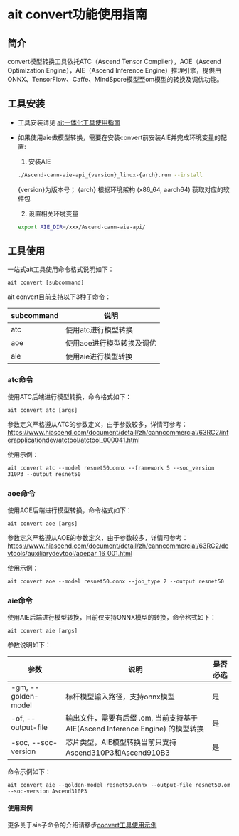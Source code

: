 # ait convert功能使用指南

## 简介

convert模型转换工具依托ATC（Ascend Tensor Compiler），AOE（Ascend Optimization Engine），AIE（Ascend Inference Engine）推理引擎，提供由ONNX、TensorFlow、Caffe、MindSpore模型至om模型的转换及调优功能。

## 工具安装

- 工具安装请见 [ait一体化工具使用指南](../../README.md)
- 如果使用aie做模型转换，需要在安装convert前安装AIE并完成环境变量的配置:
  1. 安装AIE  
  ```bash
  ./Ascend-cann-aie-api_{version}_linux-{arch}.run --install
  ```
  {version}为版本号；
  {arch} 根据环境架构 (x86_64, aarch64) 获取对应的软件包
  
  2. 设置相关环境变量
  ```bash
  export AIE_DIR=/xxx/Ascend-cann-aie-api/
  ```

## 工具使用

一站式ait工具使用命令格式说明如下：
```shell
ait convert [subcommand]
```
ait convert目前支持以下3种子命令：

| subcommand | 说明                      |
| ---------- | ------------------------- |
| atc        | 使用atc进行模型转换       |
| aoe        | 使用aoe进行模型转换及调优 |
| aie        | 使用aie进行模型转换       |

### atc命令
使用ATC后端进行模型转换，命令格式如下：
```shell
ait convert atc [args]
```
参数定义严格遵从ATC的参数定义，由于参数较多，详情可参考：https://www.hiascend.com/document/detail/zh/canncommercial/63RC2/inferapplicationdev/atctool/atctool_000041.html

使用示例：
```shell
ait convert atc --model resnet50.onnx --framework 5 --soc_version 310P3 --output resnet50
```
### aoe命令
使用AOE后端进行模型转换，命令格式如下：
```shell
ait convert aoe [args]
```
参数定义严格遵从AOE的参数定义，由于参数较多，详情可参考：https://www.hiascend.com/document/detail/zh/canncommercial/63RC2/devtools/auxiliarydevtool/aoepar_16_001.html

使用示例：
```shell
ait convert aoe --model resnet50.onnx --job_type 2 --output resnet50
```
### aie命令
使用AIE后端进行模型转换，目前仅支持ONNX模型的转换，命令格式如下：
```shell
ait convert aie [args]
```
参数说明如下：

| 参数                  | 说明                                                       | 是否必选 |
|---------------------|----------------------------------------------------------|------|
| -gm, --golden-model | 标杆模型输入路径，支持onnx模型                                        | 是    |
| -of, --output-file  | 输出文件，需要有后缀 .om, 当前支持基于 AIE(Ascend Inference Engine) 的模型转换 | 是    |
| -soc, --soc-version | 芯片类型，AIE模型转换当前只支持Ascend310P3和Ascend910B3                 | 是    |

命令示例如下：

```shell
ait convert aie --golden-model resnet50.onnx --output-file resnet50.om --soc-version Ascend310P3 
```

#### 使用案例
更多关于aie子命令的介绍请移步[convert工具使用示例](../../examples/cli/convert/01_basic_usage)
